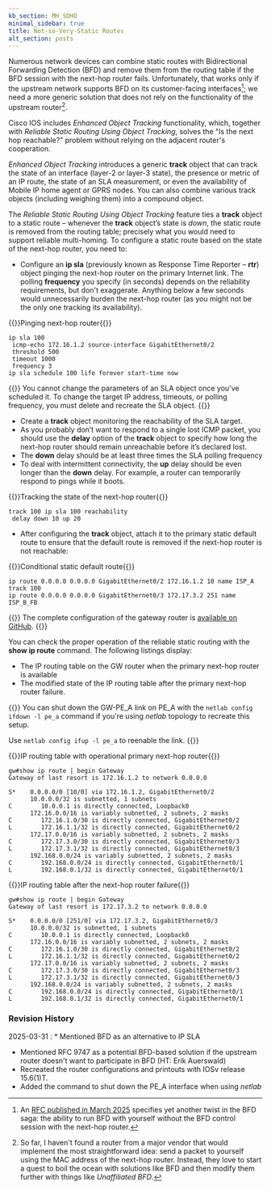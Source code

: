 ```yaml
---
kb_section: MH_SOHO
minimal_sidebar: true
title: Not-so-Very-Static Routes
alt_section: posts
---
```

Numerous network devices can combine static routes with Bidirectional Forwarding Detection (BFD) and remove them from the routing table if the BFD session with the next-hop router fails. Unfortunately, that works only if the upstream network supports BFD on its customer-facing interfaces[^UBFD]; we need a more generic solution that does not rely on the functionality of the upstream router[^ECHO].

[^UBFD]: An [RFC published in March 2025](https://www.rfc-editor.org/rfc/rfc9747.html) specifies yet another twist in the BFD saga: the ability to run BFD with yourself without the BFD control session with the next-hop router.

[^ECHO]: So far, I haven't found a router from a major vendor that would implement the most straightforward idea: send a packet to yourself using the MAC address of the next-hop router. Instead, they love to start a quest to boil the ocean with solutions like BFD and then modify them further with things like *Unaffiliated BFD*.

Cisco IOS includes *Enhanced Object Tracking* functionality, which, together with *Reliable Static Routing Using Object Tracking*, solves the "Is the next hop reachable?" problem without relying on the adjacent router's cooperation.

*Enhanced Object Tracking* introduces a generic **track** object that can track the state of an interface (layer-2 or layer-3 state), the presence or metric of an IP route, the state of an SLA measurement, or even the availability of Mobile IP home agent or GPRS nodes. You can also combine various track objects (including weighing them) into a compound object.

The *Reliable Static Routing Using Object Tracking* feature ties a **track** object to a static route – whenever the **track** object’s state is *down*, the static route is removed from the routing table; precisely what you would need to support reliable multi-homing. To configure a static route based on the state of the next-hop router, you need to:

* Configure an **ip sla** (previously known as Response Time Reporter – **rtr**) object pinging the next-hop router on the primary Internet link. The polling **frequency** you specify (in seconds) depends on the reliability requirements, but don't exaggerate. Anything below a few seconds would unnecessarily burden the next-hop router (as you might not be the only one tracking its availability).

{{<cc>}}Pinging next-hop router{{</cc>}}
```
ip sla 100
 icmp-echo 172.16.1.2 source-interface GigabitEthernet0/2
 threshold 500
 timeout 1000
 frequency 3
ip sla schedule 100 life forever start-time now
```

{{<note>}}
You cannot change the parameters of an SLA object once you’ve scheduled it. To change the target IP address, timeouts, or polling frequency, you must delete and recreate the SLA object.
{{</note>}}

* Create a **track** object monitoring the reachability of the SLA target.
* As you probably don’t want to respond to a single lost ICMP packet, you should use the **delay** option of the **track** object to specify how long the next-hop router should remain unreachable before it’s declared lost.
* The **down** delay should be at least three times the SLA polling frequency
* To deal with intermittent connectivity, the **up** delay should be even longer than the **down** delay. For example, a router can temporarily respond to pings while it boots.

{{<cc>}}Tracking the state of the next-hop router{{</cc>}}
```
track 100 ip sla 100 reachability
 delay down 10 up 20
```

* After configuring the **track** object, attach it to the primary static default route to ensure that the default route is removed if the next-hop router is not reachable:

{{<cc>}}Conditional static default route{{</cc>}}
```
ip route 0.0.0.0 0.0.0.0 GigabitEthernet0/2 172.16.1.2 10 name ISP_A track 100
ip route 0.0.0.0 0.0.0.0 GigabitEthernet0/3 172.17.3.2 251 name ISP_B_FB
```

{{<note info>}}
The complete configuration of the gateway router is [available on GitHub](https://github.com/ipspace/netlab-examples/blob/master/multihoming/small-site/gw-reliable-static-routes.cfg).
{{</note>}}

You can check the proper operation of the reliable static routing with the **show ip route** command. The following listings display:

* The IP routing table on the GW router when the primary next-hop router is available
* The modified state of the IP routing table after the primary next-hop router failure.

{{<note info>}}
You can shut down the GW-PE_A link on PE_A with the `netlab config ifdown -l pe_a` command if you're using _netlab_ topology to recreate this setup.

Use `netlab config ifup -l pe_a` to reenable the link.
{{</note>}}

{{<cc>}}IP routing table with operational primary next-hop router{{</cc>}}
```
gw#show ip route | begin Gateway
Gateway of last resort is 172.16.1.2 to network 0.0.0.0

S*    0.0.0.0/0 [10/0] via 172.16.1.2, GigabitEthernet0/2
      10.0.0.0/32 is subnetted, 1 subnets
C        10.0.0.1 is directly connected, Loopback0
      172.16.0.0/16 is variably subnetted, 2 subnets, 2 masks
C        172.16.1.0/30 is directly connected, GigabitEthernet0/2
L        172.16.1.1/32 is directly connected, GigabitEthernet0/2
      172.17.0.0/16 is variably subnetted, 2 subnets, 2 masks
C        172.17.3.0/30 is directly connected, GigabitEthernet0/3
L        172.17.3.1/32 is directly connected, GigabitEthernet0/3
      192.168.0.0/24 is variably subnetted, 2 subnets, 2 masks
C        192.168.0.0/24 is directly connected, GigabitEthernet0/1
L        192.168.0.1/32 is directly connected, GigabitEthernet0/1
```

{{<cc>}}IP routing table after the next-hop router failure{{</cc>}}
```
gw#show ip route | begin Gateway
Gateway of last resort is 172.17.3.2 to network 0.0.0.0

S*    0.0.0.0/0 [251/0] via 172.17.3.2, GigabitEthernet0/3
      10.0.0.0/32 is subnetted, 1 subnets
C        10.0.0.1 is directly connected, Loopback0
      172.16.0.0/16 is variably subnetted, 2 subnets, 2 masks
C        172.16.1.0/30 is directly connected, GigabitEthernet0/2
L        172.16.1.1/32 is directly connected, GigabitEthernet0/2
      172.17.0.0/16 is variably subnetted, 2 subnets, 2 masks
C        172.17.3.0/30 is directly connected, GigabitEthernet0/3
L        172.17.3.1/32 is directly connected, GigabitEthernet0/3
      192.168.0.0/24 is variably subnetted, 2 subnets, 2 masks
C        192.168.0.0/24 is directly connected, GigabitEthernet0/1
L        192.168.0.1/32 is directly connected, GigabitEthernet0/1
```

### Revision History

2025-03-31
: * Mentioned BFD as an alternative to IP SLA
  * Mentioned RFC 9747 as a potential BFD-based solution if the upstream router doesn't want to participate in BFD (HT: Erik Auerswald)
  * Recreated the router configurations and printouts with IOSv release 15.6(1)T.
  * Added the command to shut down the PE_A interface when using _netlab_
